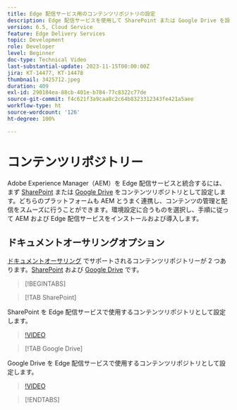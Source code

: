 ```yaml
---
title: Edge 配信サービス用のコンテンツリポジトリの設定
description: Edge 配信サービスを使用して SharePoint または Google Drive を設定
version: 6.5, Cloud Service
feature: Edge Delivery Services
topic: Development
role: Developer
level: Beginner
doc-type: Technical Video
last-substantial-update: 2023-11-15T00:00:00Z
jira: KT-14477, KT-14478
thumbnail: 3425712.jpeg
duration: 409
exl-id: 290184ea-88cb-401e-b784-77c8322c77de
source-git-commit: f4c621f3a9caa8c2c64b8323312343fe421a5aee
workflow-type: ht
source-wordcount: '126'
ht-degree: 100%

---
```


# コンテンツリポジトリー

Adobe Experience Manager（AEM）を Edge 配信サービスと統合するには、まず [SharePoint](#sharepoint) または [Google Drive](#google-drive) をコンテンツリポジトリとして設定します。どちらのプラットフォームも AEM とうまく連携し、コンテンツの管理と配信をスムーズに行うことができます。環境設定に合うものを選択し、手順に従って AEM および Edge 配信サービスをインストールおよび導入します。

## ドキュメントオーサリングオプション

[ドキュメントオーサリング](../../document-authoring/set-up.md) でサポートされるコンテンツリポジトリーが 2 つあります。[SharePoint](#sharepoint) および [Google Drive](#google-drive) です。

>[!BEGINTABS]

>[!TAB SharePoint]

SharePoint を Edge 配信サービスで使用するコンテンツリポジトリとして設定します。

>[!VIDEO](https://video.tv.adobe.com/v/3425712/?learn=on)

>[!TAB Google Drive]

Google Drive を Edge 配信サービスで使用するコンテンツリポジトリとして設定します。

>[!VIDEO](https://video.tv.adobe.com/v/3425711/?learn=on)

>[!ENDTABS]
